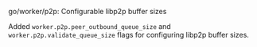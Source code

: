go/worker/p2p: Configurable libp2p buffer sizes

Added `worker.p2p.peer_outbound_queue_size` and
`worker.p2p.validate_queue_size` flags for configuring libp2p buffer sizes.
